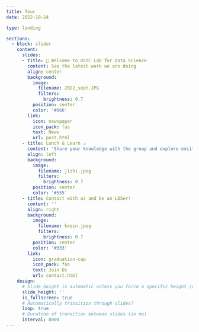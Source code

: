 ```yaml
---
title: Tour
date: 2022-10-24

type: landing

sections:
  - block: slider
    content:
      slides:
      - title: 👋 Welcome to USTC Lab for Data Science
        content: See the latest work we are doing
        align: center
        background:
          image:
            filename: 2022_sept.JPG
            filters:
              brightness: 0.7
          position: center
          color: '#666'
        link:
          icon: newspaper
          icon_pack: fas
          text: News
          url: post.html
      - title: Lunch & Learn ☕️
        content: 'Share your knowledge with the group and explore exciting new topics together!'
        align: left
        background:
          image:
            filename: jizhi.jpeg
            filters:
              brightness: 0.7
          position: center
          color: '#555'
      - title: Contact with us and be an LDSer!
        content: ''
        align: right
        background:
          image:
            filename: keqin.jpeg
            filters:
              brightness: 0.7
          position: center
          color: '#333'
        link:
          icon: graduation-cap
          icon_pack: fas
          text: Join Us
          url: contact.html
    design:
      # Slide height is automatic unless you force a specific height (e.g. '400px')
      slide_height: ''
      is_fullscreen: true
      # Automatically transition through slides?
      loop: true
      # Duration of transition between slides (in ms)
      interval: 8000
---
```

